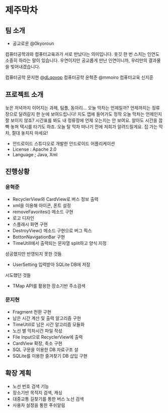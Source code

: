 # 제주막차

## 팀 소개

- 공교로운 @0kyoroun

컴퓨터공학과와 컴퓨터교육과가 서로 만났다는 의미입니다.
옷깃 한 번 스치는 인연도 소중히 하라는 말이 있습니다. 우연이지만 공교롭게 만난 인연이니까, 우리만의 결과물을 빚어내겠습니다.

컴퓨터공학 문지현 @[dLqovop](https://github.com/dLqovop)
컴퓨터공학 윤혁준 @mmoiro
컴퓨터교육 신지훈

## 프로젝트 소개

늦은 저녁까지 이어지는 과제, 팀플, 동아리… 오늘 막차는 언제일까? 언제까지는 정류장으로 달려갈지 한 눈에 보여드립니다! 지도 앱에 들어가도 정작 오늘 막차는 언제인지 잘 보이지 않죠? 시간표를 봐도 내 정류장에 언제 오는지는 안 보여요. 알아도 시간을 깜빡 놓쳐 택시를 타기도 하죠. 오늘 탈 막차 떠나기 전에 저희가 알려드릴게요. 집 가는 막차, 절대 놓치지 마세요!

- 안드로이드 스튜디오로 개발한 안드로이드 어플리케이션
- License : Apache 2.0
- Language ; Java, Xml

## 진행상황

### 윤혁준

- RecyclerView와 CardView로 버스 정보 출력
- xml을 이용해 아이콘, 폰트 설정
- removeFavorites() 메소드 구현
- 로고 디자인
- 스플래시 화면 구현
- DestroyView() 메소드 구현으로 버그 픽스
- BottonNavigationBar 구현
- TimeUtill에서 출력되는 문자열 split하고 양식 지정

성공했지만 반영되지 못한 것들

- UserSetting 입력받아 SQLite DB에 저장

시도했던 것들

- TMap API를 활용한 장소기반 주소검색

### 문지현

- Fragment 전환 구현
- 남은 시간 계산 및 출력 알고리즘 구현
- TimeUtill로 남은 시간 알고리즘 모듈화
- 노선 별 막차시간 파일 작성
- File Input으로 RecyclerView에 출력
- CardView 확장, 축소 구현
- SQL 구문을 이용한 DB 자료구조 설
- SQLite를 이용한 즐겨찾기 DB 삽입 구현

## 확장 계획

- 노선 번호 검색 기능
- 장소기반 목적지 검색, 캐싱
- 대중교통 길찾기를 통한 버스 노선 검색
- 사용자 설정을 통한 푸쉬알림
